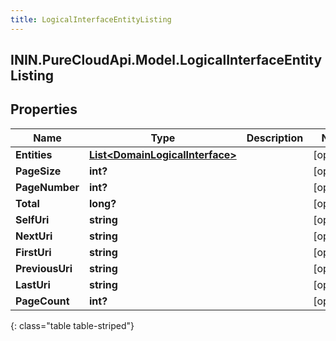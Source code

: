 ```yaml
---
title: LogicalInterfaceEntityListing
---
```

## ININ.PureCloudApi.Model.LogicalInterfaceEntityListing

## Properties

|Name | Type | Description | Notes|
|------------ | ------------- | ------------- | -------------|
| **Entities** | [**List&lt;DomainLogicalInterface&gt;**](DomainLogicalInterface.html) |  | [optional] |
| **PageSize** | **int?** |  | [optional] |
| **PageNumber** | **int?** |  | [optional] |
| **Total** | **long?** |  | [optional] |
| **SelfUri** | **string** |  | [optional] |
| **NextUri** | **string** |  | [optional] |
| **FirstUri** | **string** |  | [optional] |
| **PreviousUri** | **string** |  | [optional] |
| **LastUri** | **string** |  | [optional] |
| **PageCount** | **int?** |  | [optional] |
{: class="table table-striped"}


